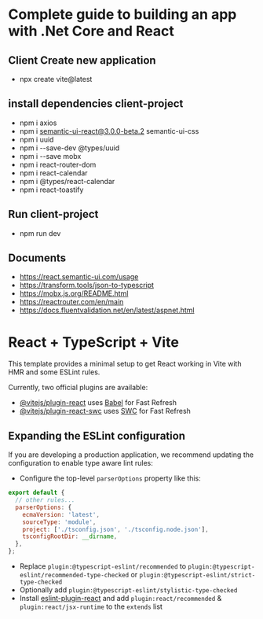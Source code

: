 # Complete guide to building an app with .Net Core and React

## Client Create new application

- npx create vite@latest

## install dependencies client-project

- npm i axios
- npm i semantic-ui-react@3.0.0-beta.2 semantic-ui-css
- npm i uuid
- npm i --save-dev @types/uuid
- npm i --save mobx
- npm i react-router-dom
- npm i react-calendar
- npm i @types/react-calendar
- npm i react-toastify

## Run client-project

- npm run dev

## Documents

- https://react.semantic-ui.com/usage
- https://transform.tools/json-to-typescript
- https://mobx.js.org/README.html
- https://reactrouter.com/en/main
- https://docs.fluentvalidation.net/en/latest/aspnet.html

# React + TypeScript + Vite

This template provides a minimal setup to get React working in Vite with HMR and some ESLint rules.

Currently, two official plugins are available:

- [@vitejs/plugin-react](https://github.com/vitejs/vite-plugin-react/blob/main/packages/plugin-react/README.md) uses [Babel](https://babeljs.io/) for Fast Refresh
- [@vitejs/plugin-react-swc](https://github.com/vitejs/vite-plugin-react-swc) uses [SWC](https://swc.rs/) for Fast Refresh

## Expanding the ESLint configuration

If you are developing a production application, we recommend updating the configuration to enable type aware lint rules:

- Configure the top-level `parserOptions` property like this:

```js
export default {
  // other rules...
  parserOptions: {
    ecmaVersion: 'latest',
    sourceType: 'module',
    project: ['./tsconfig.json', './tsconfig.node.json'],
    tsconfigRootDir: __dirname,
  },
};
```

- Replace `plugin:@typescript-eslint/recommended` to `plugin:@typescript-eslint/recommended-type-checked` or `plugin:@typescript-eslint/strict-type-checked`
- Optionally add `plugin:@typescript-eslint/stylistic-type-checked`
- Install [eslint-plugin-react](https://github.com/jsx-eslint/eslint-plugin-react) and add `plugin:react/recommended` & `plugin:react/jsx-runtime` to the `extends` list
